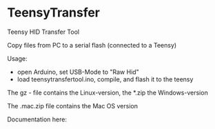 # TeensyTransfer
Teensy HID Transfer Tool 

Copy files from PC to a serial flash (connected to a Teensy)

Usage:
 - open Arduino, set USB-Mode to "Raw Hid"
 - load teensytransfertool.ino, compile, and flash it to the teensy
 
The gz - file contains the Linux-version, the *.zip the Windows-version

The .mac.zip file contains the Mac OS version

Documentation here:
